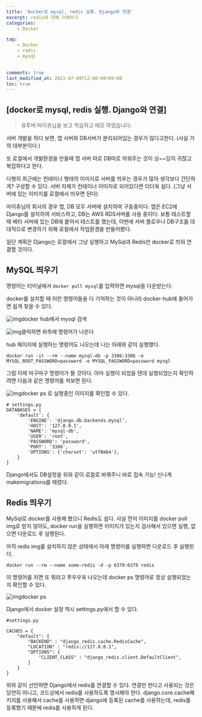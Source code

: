 ```yaml
---
title: 'Docker로 mysql, redis 실행. Django와 연결'
excerpt: redis에 대해 이해하기
categories:
    - Docker

tag:
    - Docker
    - redis
    - mysql
    

comments: true
last_modified_at: 2021-07-09T12:00:00+09:00
toc: true
---
```



## [docker로 mysql, redis 실행. Django와 연결]

> 유투버 마이츄님을 보고 학습하고 메모 하였습니다.

서버 개발을 하다 보면, 앱 서버와 DB서버가 분리되어있는 경우가 많다고한다. (사실 거의 대부분이다.)

또 로컬에서 개발환경을 만들때 앱 서버 따로 DB따로 띄워주는 것이 상~~당히 귀찮고 복잡하다고 한다.

다행히 최근에는 컨테이너 형태의 이미지로 서버를 띄우는 경우가 많아 생각보다 간단하게? 구성할 수 있다. 서버 자체가 컨테이너 이미지로 되어있다면 더더욱 쉽다. (그냥 서버에 있는 이미지를 로컬에서 띄우면 된다)

마이츄님의 회사의 경우 앱, DB 모두 서버에 설치하여 구동중이다. 앱은 EC2에 Django를 설치하여 서비스하고, DB는 AWS RDS서버를 사용 중이다. 보통 테스트할 때 베타 서버에 있는 DB에 붙어서 테스트를 했는데, 이번에 서버 플로우나 DB구조를 대대적으로 변경하기 위해 로컬에서 작업환경을 만들어봤다.

일단 계획은 Django는 로컬에서 그냥 실행하고 MySql과 Redis만 docker로 띄워 연결할 것이다.

 

## MySQL 띄우기

 

명령어는 터미널에서 `docker pull mysql`를 입력하면 mysql을 다운받는다.

 

docker를 설치할 때 이런 명령어들을 다 기억하는 것이 아니라 docker-hub에 들어가면 쉽게 찾을 수 있다.

 



![img](https://blog.kakaocdn.net/dn/GGFHo/btqBziqSzQf/TIi4utvaha882TOnVeZza0/img.png)docker hub에서 mysql 검색

![img](https://blog.kakaocdn.net/dn/RqXJf/btqBzkvtYmQ/WxKubbo4tDkOVF9E2SMUvk/img.png)클릭하면 좌측에 명령어가 나온다



 

hub 페이지에 실행하는 명령어도 나오는데 나는 아래와 같이 실행했다.

```
docker run -it --rm --name mysql-db -p 3306:3306 -e MYSQL_ROOT_PASSWORD=password -e MYSQL_PASSWORD=password mysql
```

 

그럼 이제 마구마구 명령어가 뜰 것이다. 아마 실행이 되었을 텐데 실행되었는지 확인하려면 다음과 같은 명령어를 쳐보면 된다.

 



![img](https://blog.kakaocdn.net/dn/TTzrG/btqBuxv5Zvi/OkKRnZChmXut6M1XoHHjEk/img.png)docker ps 로 실행중인 이미지를 확인할 수 있다.



```
# settings.py
DATABASES = {
    'default': {
        'ENGINE': 'django.db.backends.mysql',
        'HOST': '127.0.0.1',
        'NAME': 'mysql-db',
        'USER': 'root',
        'PASSWORD': 'password',
        'PORT': '3306',
        'OPTIONS': {'charset': 'utf8mb4'},
    }
}
```

Django에서도 DB설정을 위와 같이 로컬로 바꿔주니 바로 접속 가능! 신나게 makemigrations를 때렸다.

 

## Redis 띄우기

 

MySql로 docker를 사용해 봤으니 Redis도 쉽다. 사실 먼저 이미지를 docker pull img로 받지 않아도, docker run을 실행하면 이미지가 있는지 검사해서 있으면 실행, 없으면 다운로드 후 실행된다. 

아직 redis img를 설치하지 않은 상태에서 아래 명령어를 실행하면 다운로드 후 실행된다.

 

```
docker run --rm --name some-redis -d -p 6379:6379 redis
```

 

이 명령어를 치면 또 뭐라고 쭈우우욱 나오는데 docker ps 명령어로 정상 실행되었는지 확인할 수 있다.

 

 



![img](https://blog.kakaocdn.net/dn/2Wo2n/btqCbUXSGbJ/TWw77W9EXJ3YuYdjZOxkK1/img.png)docker ps



Django에서 docker 설정 역시 settings.py에서 할 수 있다.

 

```
#settings.py

CACHES = {
	"default": {
    	"BACKEND" : "django_redis.cache.RedisCache",
        "LOCATION" : "redis://127.0.0.1",
        "OPTIONS": {
        	"CLIENT_CLASS" : "django_redis.client.DefaultClient",
        }
    }
}
```

 

위와 같이 선언하면 Django에서 redis를 연결할 수 있다. 연결만 한다고 사용되는 것은 당연히 아니고, 코드상에서 redis를 사용하도록 명시해야 한다. django.core.cache패키지를 사용해서 cache를 사용하면 django에 등록된 cache를 사용하는데, redis를 등록했기 때문에 redis를 사용하게 된다. 

 